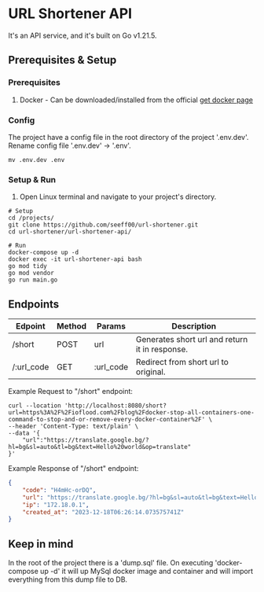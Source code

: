 # URL Shortener API
It's an API service, and it's built on Go v1.21.5.

## Prerequisites & Setup

### Prerequisites

1. Docker - Can be downloaded/installed from the official [get docker page](https://docs.docker.com/get-docker/)

### Config
The project have a config file in the root directory of the project '.env.dev'. Rename config file '.env.dev' -> '.env'.
```shell
mv .env.dev .env
```

### Setup & Run

1. Open Linux terminal and navigate to your project's directory.
```shell
# Setup
cd /projects/
git clone https://github.com/seeff00/url-shortener.git
cd url-shortener/url-shortener-api/

# Run
docker-compose up -d
docker exec -it url-shortener-api bash
go mod tidy
go mod vendor
go run main.go
```

## Endpoints
Edpoint | Method | Params | Description
--- |--------|-------- | -----------
/short | POST   | url | Generates short url and return it in response.   
/:url_code | GET    | :url_code | Redirect from short url to original.

Example Request to "/short" endpoint:

```shell
curl --location 'http://localhost:8080/short?url=https%3A%2F%2Fioflood.com%2Fblog%2Fdocker-stop-all-containers-one-command-to-stop-and-or-remove-every-docker-container%2F' \
--header 'Content-Type: text/plain' \
--data '{
    "url":"https://translate.google.bg/?hl=bg&sl=auto&tl=bg&text=Hello%20world&op=translate"
}'
```

Example Response of "/short" endpoint:
```json
{
    "code": "H4mHc-orDQ",
    "url": "https://translate.google.bg/?hl=bg&sl=auto&tl=bg&text=Hello%20world&op=translate",
    "ip": "172.18.0.1",
    "created_at": "2023-12-18T06:26:14.073575741Z"
}
```

## Keep in mind

In the root of the project there is a 'dump.sql' file. On executing 'docker-compose up -d' it will up 
MySql docker image and container and will import everything from this dump file to DB.

